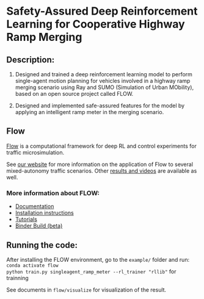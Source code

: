 # Safety-Assured Deep Reinforcement Learning for Cooperative Highway Ramp Merging
## Description:
1. Designed and trained a deep reinforcement learning model to perform single-agent motion planning for vehicles involved in a highway ramp merging scenario using Ray and SUMO (Simulation of Urban MObility), based on an open source project called FLOW.

2. Designed and implemented safe-assured features for the model by applying an intelligent ramp meter in the merging scenario.


## Flow

[Flow](https://flow-project.github.io/) is a computational framework for deep RL and control experiments for traffic microsimulation.

See [our website](https://flow-project.github.io/) for more information on the application of Flow to several mixed-autonomy traffic scenarios. Other [results and videos](https://sites.google.com/view/ieee-tro-flow/home) are available as well.

### More information about FLOW:

- [Documentation](https://flow.readthedocs.org/en/latest/)
- [Installation instructions](http://flow.readthedocs.io/en/latest/flow_setup.html)
- [Tutorials](https://github.com/flow-project/flow/tree/master/tutorials)
- [Binder Build (beta)](https://mybinder.org/v2/gh/flow-project/flow/binder)

## Running the code:
After installing the FLOW environment, go to the `example/` folder and run:  
`conda activate flow`  
`python train.py singleagent_ramp_meter --rl_trainer "rllib"` for trainning  

See documents in `flow/visualize` for visualization of the result. 
